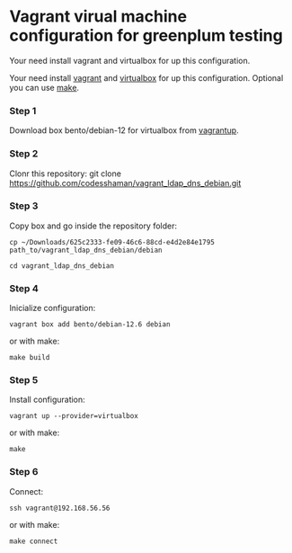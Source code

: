 # Vagrant virual machine configuration for greenplum testing

Your need install vagrant and virtualbox for up this configuration.


Your need install [vagrant](https://github.com/hashicorp/vagrant-installers/releases/tag/v2.3.4.dev%2Bmain "vagrant") and  [virtualbox](https://www.virtualbox.org/ "virtualbox") for up this configuration. Optional you can use [make](https://www.gnu.org/software/make/ "make").

### Step 1

Download box bento/debian-12 for virtualbox from [vagrantup](https://portal.cloud.hashicorp.com/vagrant/discover/bento/debian-12.6 "vagrantup").


### Step 2

Clonr this repository: git clone https://github.com/codesshaman/vagrant_ldap_dns_debian.git

### Step 3

Copy box and go inside the repository folder:

``cp ~/Downloads/625c2333-fe09-46c6-88cd-e4d2e84e1795 path_to/vagrant_ldap_dns_debian/debian``

``cd vagrant_ldap_dns_debian``

### Step 4

Inicialize configuration:

``vagrant box add bento/debian-12.6 debian``

or with make:

``make build``

### Step 5

Install configuration:

``vagrant up --provider=virtualbox``

or with make:

``make``

### Step 6

Connect:

``ssh vagrant@192.168.56.56``

or with make:

``make connect``
